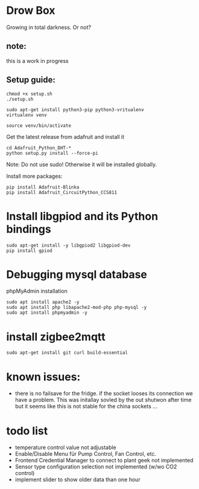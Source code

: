 # Drow Box

Growing in total darkness. Or not?


## note:

this is a work in progress

## Setup guide:

```
chmod +x setup.sh
./setup.sh
```


```
sudo apt-get install python3-pip python3-vritualenv
virtualenv venv
```

```
source venv/bin/activate
```


Get the latest release from adafruit and install it 
```
cd Adafruit_Python_DHT-*
python setup.py install --force-pi
```
Note: Do not use sudo! Otherwise it will be installed globally.


Install more packages:

```
pip install Adafruit-Blinka
pip install Adafruit_CircuitPython_CCS811
```
# Install libgpiod and its Python bindings
```
sudo apt-get install -y libgpiod2 libgpiod-dev
pip install gpiod
```


# Debugging mysql database

phpMyAdmin installation
```
sudo apt install apache2 -y
sudo apt install php libapache2-mod-php php-mysql -y
sudo apt install phpmyadmin -y

```


# install zigbee2mqtt

```
sudo apt-get install git curl build-essential
```

# known issues:
* there is no failsave for the fridge. if the socket looses its connection we have a problem. This was initallay sovled by the out shutwon after time but it seems like this is not stable for the china sockets ...


# todo list
* temperature control value not adjustable
* Enable/Disable Menu für Pump Control, Fan Control, etc.
* Frontend Credential Manager to connect to plant geek not implemented
* Sensor type configuration selection not implemented (w/wo CO2 control)
* implement slider to show older data than one hour
